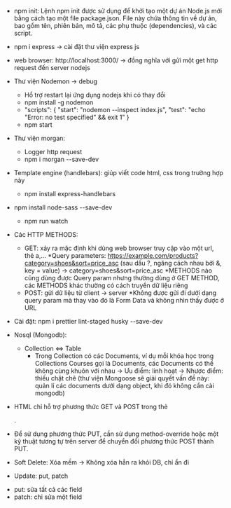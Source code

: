 - npm init: Lệnh npm init được sử dụng để khởi tạo một dự án Node.js mới bằng cách tạo một file package.json. File này chứa thông tin về dự án, bao gồm tên, phiên bản, mô tả, các phụ thuộc (dependencies), và các script.

- npm i express -> cài đặt thư viện express js

- web browser: http://localhost:3000/
  -> đồng nghĩa với gửi một get http request đến server nodejs

- Thư viện Nodemon -> debug
  - Hổ trợ restart lại ứng dụng nodejs khi có thay đổi
  - npm install -g nodemon
  - "scripts": {
    "start": "nodemon --inspect index.js",
    "test": "echo \"Error: no test specified\" && exit 1"
    }
  - npm start

- Thư viện morgan:
  + Logger http request 
  + npm i morgan --save-dev

- Template engine (handlebars): giúp viết code html, css trong trường hợp này
  + npm install express-handlebars

- npm install node-sass --save-dev
  + npm run watch

- Các HTTP METHODS:
  + GET: xảy ra mặc định khi dùng web browser truy cập vào một url, thẻ a,... 
    *Query parameters: https://example.com/products?category=shoes&sort=price_asc (sau dấu ?, ngăng cách nhau bởi &, key = value)
    -> category=shoes&sort=price_asc
    *METHODS nào cũng dùng được Query param nhưng thường dùng ở GET METHOD, các METHODS khác thường có cách truyền dữ liệu riêng
  + POST: gửi dữ liệu từ client -> server
    *Không được gửi đi dưới dạng query param mà thay vào đó là Form Data và không nhìn thấy được ở URL

- Cài đặt: npm i prettier lint-staged husky --save-dev
- Nosql (Mongodb):
  + Collection <=> Table
    * Trong Collection có các Documents, ví dụ mỗi khóa học trong Collections Courses gọi là Documents, các Documents có thể không cùng khuôn với nhau
    -> Ưu điểm: linh hoạt
    -> Nhược điểm: thiếu chặt chẽ (thư viện Mongoose sẽ giải quyết vấn đề này: quản lí các documents dưới dạng object, khi đó không cần cài mongodb)
- HTML chỉ hỗ trợ phương thức GET và POST trong thẻ <form>.
- Để sử dụng phương thức PUT, cần sử dụng method-override hoặc một kỹ thuật tương tự trên server để chuyển đổi phương thức POST thành PUT.

- Soft Delete: Xóa mềm -> Không xóa hẳn ra khỏi DB, chỉ ẩn đi

- Update: put, patch
+ put: sửa tất cả các field
+ patch: chỉ sửa một field
